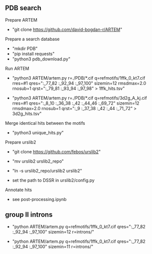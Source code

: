 

## PDB search

Prepare ARTEM

 - "git clone https://github.com/david-bogdan-r/ARTEM"

Prepare a search database

 - "mkdir PDB"
 - "pip install requests"
 - "python3 pdb_download.py"
 
Run ARTEM

 - "python3 ARTEM/artem.py r=./PDB/*.cif q=refmotifs/1ffk_0_kt7.cif rres=#1 qres=":_77_82 :_92_94 :_97_100" sizemin=12 rmsdmax=2.0 rnosub=1 qrst=":_79_81 :_93_94 :_97_98" > 1ffk_hits.tsv"
 
 - "python3 ARTEM/artem.py r=./PDB/*.cif q=refmotifs/3d2g_A_kj.cif rres=#1 qres=":_8_10 :_36_38 :_42 :_44_46 :_69_72" sizemin=12 rmsdmax=2.0 rnosub=1 qrst=":_9 :_37_38 :_42 :_44 :_71_72" > 3d2g_hits.tsv"

Merge identical hits between the motifs

 - "python3 unique_hits.py"
 
Prepare urslib2
 
 - "git clone https://github.com/febos/urslib2"
 
 - "mv urslib2 urslib2_repo"
 
 - "ln -s urslib2_repo/urslib2 urslib2"
 
 - set the path to DSSR in urslib2/config.py

Annotate hits

 - see post-processing.ipynb

## group II introns

 - "python ARTEM/artem.py q=refmotifs/1ffk_0_kt7.cif qres=":_77_82 :_92_94 :_97_100" sizemin=12 r=introns/"
 
 - "python ARTEM/artem.py q=refmotifs/1ffk_0_kt7.cif qres=":_77_82 :_92_94 :_97_100" sizemin=11 r=introns/"
